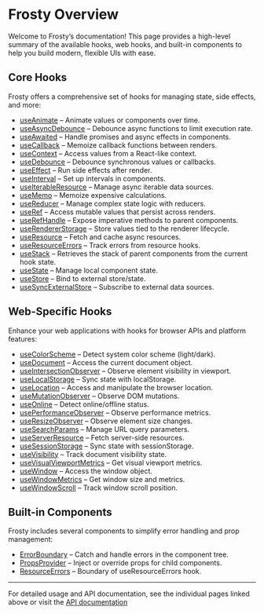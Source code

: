 # Frosty Overview

Welcome to Frosty’s documentation! This page provides a high-level summary of the available hooks, web hooks, and built-in components to help you build modern, flexible UIs with ease.

## Core Hooks

Frosty offers a comprehensive set of hooks for managing state, side effects, and more:

- [useAnimate](./hooks/useAnimate.md) – Animate values or components over time.
- [useAsyncDebounce](./hooks/useDebounce.md) – Debounce async functions to limit execution rate.
- [useAwaited](./hooks/useAwaited.md) – Handle promises and async effects in components.
- [useCallback](./hooks/useCallback.md) – Memoize callback functions between renders.
- [useContext](./hooks/useContext.md) – Access values from a React-like context.
- [useDebounce](./hooks/useDebounce.md) – Debounce synchronous values or callbacks.
- [useEffect](./hooks/useEffect.md) – Run side effects after render.
- [useInterval](./hooks/useInterval.md) – Set up intervals in components.
- [useIterableResource](./hooks/useResource.md) – Manage async iterable data sources.
- [useMemo](./hooks/useMemo.md) – Memoize expensive calculations.
- [useReducer](./hooks/useReducer.md) – Manage complex state logic with reducers.
- [useRef](./hooks/useRef.md) – Access mutable values that persist across renders.
- [useRefHandle](./hooks/useRefHandle.md) – Expose imperative methods to parent components.
- [useRendererStorage](./hooks/useRendererStorage.md) – Store values tied to the renderer lifecycle.
- [useResource](./hooks/useResource.md) – Fetch and cache async resources.
- [useResourceErrors](./hooks/useResource.md) – Track errors from resource hooks.
- [useStack](./hooks/useStack.md) – Retrieves the stack of parent components from the current hook state.
- [useState](./hooks/useState.md) – Manage local component state.
- [useStore](./hooks/useStore.md) – Bind to external store/state.
- [useSyncExternalStore](./hooks/useSyncExternalStore.md) – Subscribe to external data sources.

## Web-Specific Hooks

Enhance your web applications with hooks for browser APIs and platform features:

- [useColorScheme](./hooks/useColorScheme.md) – Detect system color scheme (light/dark).
- [useDocument](./hooks/useDocument.md) – Access the current document object.
- [useIntersectionObserver](./hooks/useIntersectionObserver.md) – Observe element visibility in viewport.
- [useLocalStorage](./hooks/useLocalStorage.md) – Sync state with localStorage.
- [useLocation](./hooks/useLocation.md) – Access and manipulate the browser location.
- [useMutationObserver](./hooks/useMutationObserver.md) – Observe DOM mutations.
- [useOnline](./hooks/useOnline.md) – Detect online/offline status.
- [usePerformanceObserver](./hooks/usePerformanceObserver.md) – Observe performance metrics.
- [useResizeObserver](./hooks/useResizeObserver.md) – Observe element size changes.
- [useSearchParams](./hooks/useSearchParams.md) – Manage URL query parameters.
- [useServerResource](./hooks/useServerResource.md) – Fetch server-side resources.
- [useSessionStorage](./hooks/useSessionStorage.md) – Sync state with sessionStorage.
- [useVisibility](./hooks/useVisibility.md) – Track document visibility state.
- [useVisualViewportMetrics](./hooks/useVisualViewportMetrics.md) – Get visual viewport metrics.
- [useWindow](./hooks/useWindow.md) – Access the window object.
- [useWindowMetrics](./hooks/useWindowMetrics.md) – Get window size and metrics.
- [useWindowScroll](./hooks/useWindowScroll.md) – Track window scroll position.

## Built-in Components

Frosty includes several components to simplify error handling and prop management:

- [ErrorBoundary](./components/ErrorBoundary.md) – Catch and handle errors in the component tree.
- [PropsProvider](./components/PropsProvider.md) – Inject or override props for child components.
- [ResourceErrors](./hooks/useResource.md) – Boundary of useResourceErrors hook.

---

For detailed usage and API documentation, see the individual pages linked above or visit the [API documentation](./README.md)